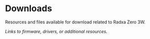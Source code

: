 # Downloads

Resources and files available for download related to Radxa Zero 3W.

*Links to firmware, drivers, or additional resources.*
